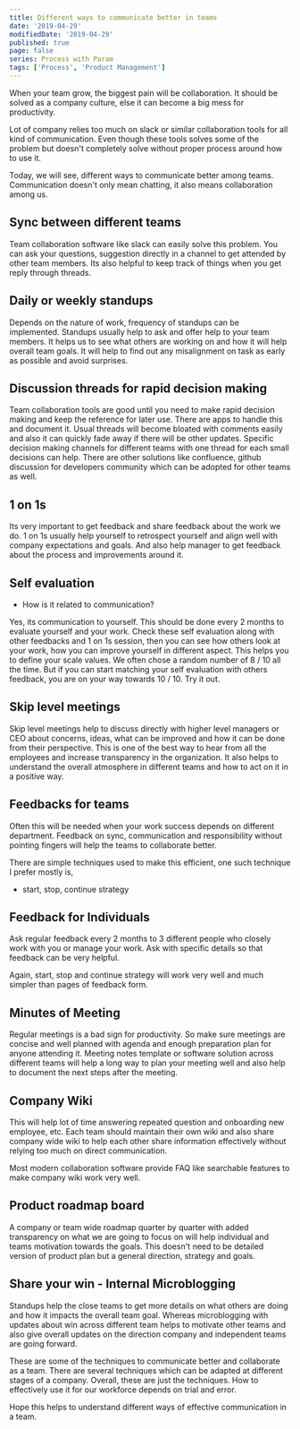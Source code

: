 ```yaml
---
title: Different ways to communicate better in teams
date: '2019-04-29'
modifiedDate: '2019-04-29'
published: true
page: false
series: Process with Param
tags: ['Process', 'Product Management']
---
```


When your team grow, the biggest pain will be collaboration. It should be solved as a company culture, else it can become a big mess for productivity.

Lot of company relies too much on slack or similar collaboration tools for all kind of communication. Even though these tools solves some of the problem but doesn't completely solve without proper process around how to use it.

Today, we will see, different ways to communicate better among teams. Communication doesn't only mean chatting, it also means collaboration among us.

## Sync between different teams

Team collaboration software like slack can easily solve this problem. You can ask your questions, suggestion directly in a channel to get attended by other team members.
Its also helpful to keep track of things when you get reply through threads.

## Daily or weekly standups

Depends on the nature of work, frequency of standups can be implemented. Standups usually help to ask and offer help to your team members. It helps us to see what others are working on and how it will help overall team goals. It will help to find out any misalignment on task as early as possible and avoid surprises.

## Discussion threads for rapid decision making

Team collaboration tools are good until you need to make rapid decision making and keep the reference for later use. There are apps to handle this and document it. Usual threads will become bloated with comments easily and also it can quickly fade away if there will be other updates.
Specific decision making channels for different teams with one thread for each small decisions can help. There are other solutions like confluence, github discussion for developers community which can be adopted for other teams as well.

## 1 on 1s

Its very important to get feedback and share feedback about the work we do. 1 on 1s usually help yourself to retrospect yourself and align well with company expectations and goals.
And also help manager to get feedback about the process and improvements around it.

## Self evaluation

- How is it related to communication?

Yes, its communication to yourself. This should be done every 2 months to evaluate yourself and your work. Check these self evaluation along with other feedbacks and 1 on 1s session, then you can see how others look at your work, how you can improve yourself in different aspect.
This helps you to define your scale values. We often chose a random number of 8 / 10 all the time. But if you can start matching your self evaluation with others feedback, you are on your way towards 10 / 10. Try it out.

## Skip level meetings

Skip level meetings help to discuss directly with higher level managers or CEO about concerns, ideas, what can be improved and how it can be done from their perspective. This is one of the best way to hear from all the employees and increase transparency in the organization.
It also helps to understand the overall atmosphere in different teams and how to act on it in a positive way.

## Feedbacks for teams

Often this will be needed when your work success depends on different department. Feedback on sync, communication and responsibility without pointing fingers will help the teams to collaborate better.

There are simple techniques used to make this efficient, one such technique I prefer mostly is,

- start, stop, continue strategy

## Feedback for Individuals

Ask regular feedback every 2 months to 3 different people who closely work with you or manage your work. Ask with specific details so that feedback can be very helpful.

Again, start, stop and continue strategy will work very well and much simpler than pages of feedback form.

## Minutes of Meeting

Regular meetings is a bad sign for productivity. So make sure meetings are concise and well planned with agenda and enough preparation plan for anyone attending it.
Meeting notes template or software solution across different teams will help a long way to plan your meeting well and also help to document the next steps after the meeting.

## Company Wiki

This will help lot of time answering repeated question and onboarding new employee, etc. Each team should maintain their own wiki and also share company wide wiki to help each other share information effectively without relying too much on direct communication.

Most modern collaboration software provide FAQ like searchable features to make company wiki work very well.

## Product roadmap board

A company or team wide roadmap quarter by quarter with added transparency on what we are going to focus on will help individual and teams motivation towards the goals. This doesn't need to be detailed version of product plan but a general direction, strategy and goals.

## Share your win - Internal Microblogging

Standups help the close teams to get more details on what others are doing and how it impacts the overall team goal. Whereas microblogging with updates about win across different team helps to motivate other teams and also give overall updates on the direction company and independent teams are going forward.

These are some of the techniques to communicate better and collaborate as a team. There are several techniques which can be adapted at different stages of a company. Overall, these are just the techniques. How to effectively use it for our workforce depends on trial and error.

Hope this helps to understand different ways of effective communication in a team.
